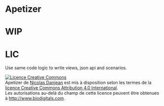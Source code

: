 # Apetizer

# WIP

# LIC

Use same code logic to write views, json api and scenarios.

<a rel="license" href="http://creativecommons.org/licenses/by/4.0/"><img alt="Licence Creative Commons" style="border-width:0" src="https://i.creativecommons.org/l/by/4.0/88x31.png" /></a><br /><span xmlns:dct="http://purl.org/dc/terms/" property="dct:title">Apetizer</span> de <a xmlns:cc="http://creativecommons.org/ns#" href="http://github.com/biodigitals/apetizer/" property="cc:attributionName" rel="cc:attributionURL">Nicolas Danjean</a> est mis à disposition selon les termes de la <a rel="license" href="http://creativecommons.org/licenses/by/4.0/">licence Creative Commons Attribution 4.0 International</a>.<br />Les autorisations au-delà du champ de cette licence peuvent être obtenues à <a xmlns:cc="http://creativecommons.org/ns#" href="http://www.biodigitals.com" rel="cc:morePermissions">http://www.biodigitals.com</a>.